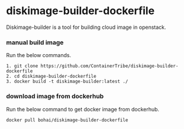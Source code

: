 # diskimage-builder-dockerfile
Diskimage-builder is a tool for building cloud image in openstack.

### manual build image  
Run the below commands.
<pre><code>1. git clone https://github.com/ContainerTribe/diskimage-builder-dockerfile
2. cd diskimage-builder-dockerfile
3. docker build -t diskimage-builder:latest ./</code></pre>

### download image from dockerhub
Run the below command to get docker image from dockerhub.
<pre><code>docker pull bohai/diskimage-builder-dockerfile</code></pre>
